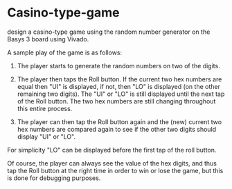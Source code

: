 # Casino-type-game

design a casino-type game using the random number generator on the Basys 3 board using Vivado.

A sample play of the game is as follows:

1) The player starts to generate the random numbers on two of the digits.
 
2) The player then taps the Roll button. If the current two hex numbers are equal then "UI" is displayed, if not, then "LO" is displayed (on the other remaining two digits). The "UI" or "LO" is still displayed until the next tap of the Roll button. The two hex numbers are still changing throughout this entire process.

3) The player can then tap the Roll button again and the (new) current two hex numbers are compared again to see if the other two digits should display "UI" or "LO".

For simplicity "LO" can be displayed before the first tap of the roll button.

Of course, the player can always see the value of the hex digits, and thus tap the Roll button at the right time in order to win or lose the game, but this is done for debugging purposes.
